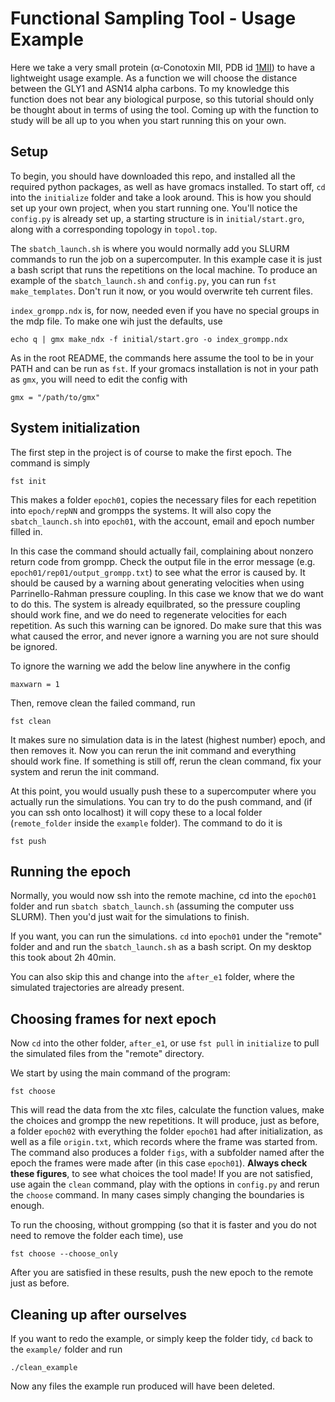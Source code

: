 # Functional Sampling Tool - Usage Example

Here we take a very small protein (α-Conotoxin MII, PDB id [1MII](https://www.rcsb.org/structure/1MII)) to have a lightweight usage example. As a function we will choose the distance between the GLY1 and ASN14 alpha carbons. To my knowledge this function does not bear any biological purpose, so this tutorial should only be thought about in terms of using the tool. Coming up with the function to study will be all up to you when you start running this on your own.

## Setup

To begin, you should have downloaded this repo, and installed all the required python packages, as well as have gromacs installed. To start off, `cd` into the `initialize` folder and take a look around. This is how you should set up your own project, when you start running one. You'll notice the `config.py` is already set up, a starting structure is in `initial/start.gro`, along with a corresponding topology in `topol.top`.

The `sbatch_launch.sh` is where you would normally add you SLURM commands to run the job on a supercomputer. In this example case it is just a bash script that runs the repetitions on the local machine. To produce an example of the `sbatch_launch.sh` and `config.py`, you can run `fst make_templates`. Don't run it now, or you would overwrite teh current files.

`index_grompp.ndx` is, for now, needed even if you have no special groups in the mdp file. To make one wih just the defaults, use
```
echo q | gmx make_ndx -f initial/start.gro -o index_grompp.ndx
```

As in the root README, the commands here assume the tool to be in your PATH and can be run as `fst`. If your gromacs installation is not in your path as `gmx`, you will need to edit the config with

```
gmx = "/path/to/gmx"
```


## System initialization

The first step in the project is of course to make the first epoch. The command is simply

```
fst init
```

This makes a folder `epoch01`, copies the necessary files for each repetition into `epoch/repNN` and grompps the systems. It will also copy the `sbatch_launch.sh` into `epoch01`, with the account, email and epoch number filled in.

In this case the command should actually fail, complaining about nonzero return code from grompp. Check the output file in the error message (e.g. `epoch01/rep01/output_grompp.txt`) to see what the error is caused by. It should be caused by a warning about generating velocities when using Parrinello-Rahman pressure coupling. In this case we know that we do want to do this. The system is already equilbrated, so the pressure coupling should work fine, and we do need to regenerate velocities for each repetition. As such this warning can be ignored. Do make sure that this was what caused the error, and never ignore a warning you are not sure should be ignored.

To ignore the warning we add the below line anywhere in the config

```
maxwarn = 1
```
Then, remove clean the failed command, run 
```
fst clean
```
It makes sure no simulation data is in the latest (highest number) epoch, and then removes it. Now you can rerun the init command and everything should work fine. If something is still off, rerun the clean command, fix your system and rerun the init command.


At this point, you would usually push these to a supercomputer where you actually run the simulations. You can try to do the push command, and (if you can ssh onto localhost) it will copy these to a local folder (`remote_folder` inside the `example` folder). The command to do it is

```
fst push
```


## Running the epoch

Normally, you would now ssh into the remote machine, cd into the `epoch01` folder and run `sbatch sbatch_launch.sh` (assuming the computer uss SLURM). Then you'd just wait for the simulations to finish.

If you want, you can run the simulations. `cd` into `epoch01` under the "remote" folder and and run the `sbatch_launch.sh` as a bash script. On my desktop this took about 2h 40min.

You can also skip this and change into the `after_e1` folder, where the simulated trajectories are already present.



## Choosing frames for next epoch

Now `cd` into the other folder, `after_e1`, or use `fst pull` in `initialize` to pull the simulated files from the "remote" directory.

We start by using the main command of the program:

```
fst choose
```

This will read the data from the xtc files, calculate the function values, make the choices and grompp the new repetitions. It will produce, just as before, a folder `epoch02` with everything the folder `epoch01` had after initialization, as well as a file `origin.txt`, which records where the frame was started from. The command also produces a folder `figs`, with a subfolder named after the epoch the frames were made after (in this case `epoch01`). **Always check these figures**, to see what choices the tool made! If you are not satisfied, use again the `clean` command, play with the options in `config.py` and rerun the `choose` command. In many cases simply changing the boundaries is enough.

To run the choosing, without grompping (so that it is faster and you do not need to remove the folder each time), use

```
fst choose --choose_only
```

After you are satisfied in these results, push the new epoch to the remote just as before.


## Cleaning up after ourselves

If you want to redo the example, or simply keep the folder tidy, `cd` back to the `example/` folder and run
```
./clean_example
```
Now any files the example run produced will have been deleted.
